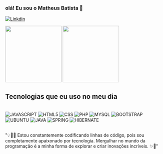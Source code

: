 
### olá! Eu sou o Matheus Batista 👋 

[![Linkdin](https://img.shields.io/badge/LinkedIn-0077B5?style=for-the-badge&logo=linkedin&logoColor=white)](https://www.linkedin.com/in/matheus-b-90637416b/)

<div>
  <img height="180em" margin-right="180em" src="https://github-readme-stats.vercel.app/api?username=matheusdevelloper&show_icons=true&theme=radical"/>
  <img height="180em" src="https://github-readme-stats.vercel.app/api/top-langs/?username=matheusdevelloper&show_icons=true&theme=radical&layout=compact"/>
</div>





## Tecnologias que eu uso no meu dia

<div style="display: inline_block"><br/>

<img align="center" alt="JAVASCRIPT" src="https://img.shields.io/badge/JavaScript-F7DF1E?style=for-the-badge&logo=javascript&logoColor=black"/>

<img align="center" alt="HTML5" src="https://img.shields.io/badge/HTML5-E34F26?style=for-the-badge&logo=html5&logoColor=white"/>

<img align="center" alt="CSS" src="https://img.shields.io/badge/CSS-239120?&style=for-the-badge&logo=css3&logoColor=white"/>

<img align="center" alt="PHP" src="https://img.shields.io/badge/PHP-777BB4?style=for-the-badge&logo=php&logoColor=white"/>

<img align="center" alt="MYSQL" src="https://img.shields.io/badge/MySQL-00000F?style=for-the-badge&logo=mysql&logoColor=white"/>

<img align="center" alt="BOOTSTRAP" src="https://img.shields.io/badge/Bootstrap-563D7C?style=for-the-badge&logo=bootstrap&logoColor=white"/>


<img align="center" alt="UBUNTU" src="https://img.shields.io/badge/Ubuntu-E95420?style=for-the-badge&logo=ubuntu&logoColor=white"/>

<img align="center" alt="JAVA" src="https://img.shields.io/badge/Java-ED8B00?style=for-the-badge&logo=openjdk&logoColor=white"/>

<img align="center" alt="SPRING" src="https://img.shields.io/badge/Spring-6DB33F?style=for-the-badge&logo=spring&logoColor=white"/>

<img align="center" alt="HIBERNATE" src="https://img.shields.io/badge/Hibernate-59666C?style=for-the-badge&logo=Hibernate&logoColor=white"/>


</div><br>

"💡👨‍💻 Estou constantemente codificando linhas de código, pois sou completamente apaixonado por tecnologia. Mergulhar no mundo da programação é a minha forma de explorar e criar inovações incríveis. ✨🚀"


